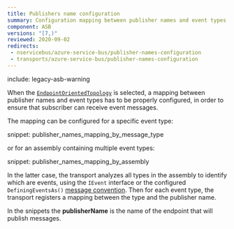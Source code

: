 ```yaml
---
title: Publishers name configuration
summary: Configuration mapping between publisher names and event types for the endpoint-oriented topology
component: ASB
versions: "[7,)"
reviewed: 2020-09-02
redirects:
 - nservicebus/azure-service-bus/publisher-names-configuration
 - transports/azure-service-bus/publisher-names-configuration
---
```


include: legacy-asb-warning

When the [`EndpointOrientedTopology`](/transports/azure-service-bus/legacy/topologies.md#versions-7-and-above-endpoint-oriented-topology) is selected, a mapping between publisher names and event types has to be properly configured, in order to ensure that subscriber can receive event messages. 

The mapping can be configured for a specific event type:

snippet: publisher_names_mapping_by_message_type


or for an assembly containing multiple event types:

snippet: publisher_names_mapping_by_assembly

In the latter case, the transport analyzes all types in the assembly to identify which are events, using the `IEvent` interface or the configured `DefiningEventsAs()` [message convention](/nservicebus/messaging/conventions.md). Then for each event type, the transport registers a mapping between the type and the publisher name.

In the snippets the **publisherName** is the name of the endpoint that will publish messages.
